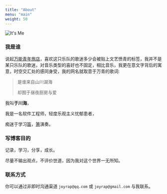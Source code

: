 ```yaml
---
title: "About"
menu: "main"
weight: 50
---
```


![It's Me](/images/me_400x400.jpg "It's Me")

### 我是谁

  说起[万能青年旅店](https://music.163.com/#/artist?id=13223)，喜欢这只乐队的歌迷多少会被贴上文艺愤青的标签，我并不是某只乐队的歌迷，对音乐类型的喜好也不固定，相比音乐，我更在意文字背后的寓意，时空交汇处的感同身受，我的网名就取意于万青的歌词:

  > 是谁来自山川湖海
  >
  > 却囿于昼夜厨房与爱
  >
  
  我叫**于川海**，
  
  我是一名软件工程师，轻度乐观主义忧郁患者，
  
  痴迷于学习[笛](https://en.wikipedia.org/wiki/Dizi_(instrument))，[箫](https://en.wikipedia.org/wiki/Xiao_(flute))演奏。

### 写博客目的

记录，学习，分享，成长。

尽量不输出观点，不评价世道，因为我对这个世界一无所知。

### 联系方式

你可以通过非即时沟通渠道 `joyrap@qq.com` 或 `joyrap@gmail.com` 与我联系。
